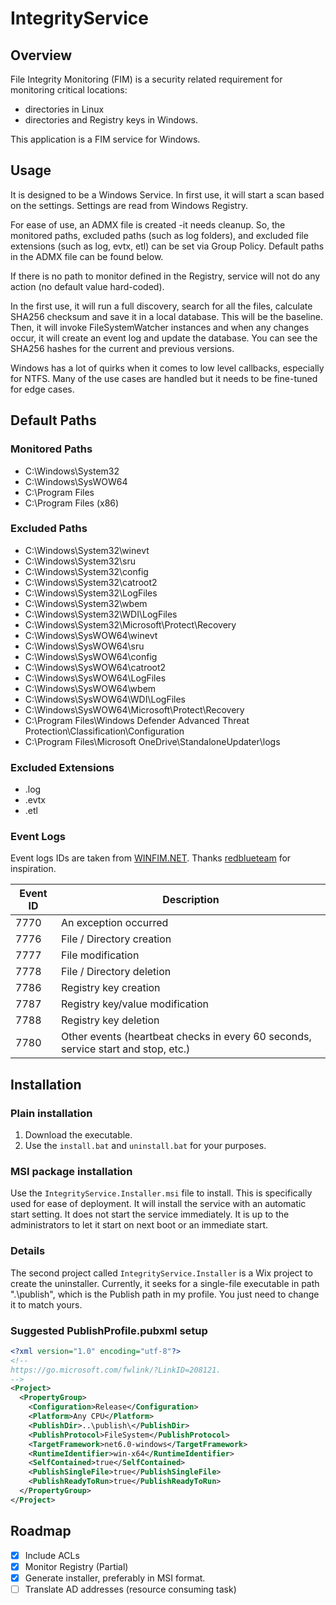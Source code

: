 # IntegrityService

## Overview
File Integrity Monitoring (FIM) is a security related requirement for monitoring critical locations:
* directories in Linux
* directories and Registry keys in Windows.

This application is a FIM service for Windows.

## Usage
It is designed to be a Windows Service. In first use, it will start a scan based on the settings. Settings are read from Windows Registry.

For ease of use, an ADMX file is created -it needs cleanup. So, the monitored paths, excluded paths (such as log folders), and excluded file extensions (such as log, evtx, etl) can be set via Group Policy. Default paths in the ADMX file can be found below.

If there is no path to monitor defined in the Registry, service will not do any action (no default value hard-coded).

In the first use, it will run a full discovery, search for all the files, calculate SHA256 checksum and save it in a local database. This will be the baseline. Then, it will invoke FileSystemWatcher instances and when any changes occur, it will create an event log and update the database. You can see the SHA256 hashes for the current and previous versions.

Windows has a lot of quirks when it comes to low level callbacks, especially for NTFS. Many of the use cases are handled but it needs to be fine-tuned for edge cases.

## Default Paths
### Monitored Paths
* C:\Windows\System32
* C:\Windows\SysWOW64
* C:\Program Files
* C:\Program Files (x86)
### Excluded Paths
* C:\Windows\System32\winevt
* C:\Windows\System32\sru
* C:\Windows\System32\config
* C:\Windows\System32\catroot2
* C:\Windows\System32\LogFiles
* C:\Windows\System32\wbem
* C:\Windows\System32\WDI\LogFiles
* C:\Windows\System32\Microsoft\Protect\Recovery
* C:\Windows\SysWOW64\winevt
* C:\Windows\SysWOW64\sru
* C:\Windows\SysWOW64\config
* C:\Windows\SysWOW64\catroot2
* C:\Windows\SysWOW64\LogFiles
* C:\Windows\SysWOW64\wbem
* C:\Windows\SysWOW64\WDI\LogFiles
* C:\Windows\SysWOW64\Microsoft\Protect\Recovery
* C:\Program Files\Windows Defender Advanced Threat Protection\Classification\Configuration
* C:\Program Files\Microsoft OneDrive\StandaloneUpdater\logs
### Excluded Extensions
* .log
* .evtx
* .etl

### Event Logs
Event logs IDs are taken from [WINFIM.NET](https://github.com/redblueteam/WinFIM.NET). Thanks [redblueteam](https://github.com/redblueteam) for inspiration.

| Event ID | Description |
|----------|-------------|
| 7770 | An exception occurred |
| 7776 | File / Directory creation |
| 7777 | File modification |
| 7778 | File / Directory deletion |
| 7786 | Registry key creation |
| 7787 | Registry key/value modification |
| 7788 | Registry key deletion |
| 7780 | Other events (heartbeat checks in every 60 seconds, service start and stop, etc.) |


## Installation
### Plain installation
1. Download the executable.
2. Use the `install.bat` and `uninstall.bat` for your purposes.
### MSI package installation
Use the `IntegrityService.Installer.msi` file to install. This is specifically used for ease of deployment. It will install the service with an automatic start setting. It does not start the service immediately. It is up to the administrators to let it start on next boot or an immediate start.

### Details
The second project called `IntegrityService.Installer` is a Wix project to create the uninstaller. Currently, it seeks for a single-file executable in path ".\publish\", which is the Publish path in my profile. You just need to change it to match yours.

### Suggested PublishProfile.pubxml setup
```xml
<?xml version="1.0" encoding="utf-8"?>
<!--
https://go.microsoft.com/fwlink/?LinkID=208121.
-->
<Project>
  <PropertyGroup>
    <Configuration>Release</Configuration>
    <Platform>Any CPU</Platform>
    <PublishDir>..\publish\</PublishDir>
    <PublishProtocol>FileSystem</PublishProtocol>
    <TargetFramework>net6.0-windows</TargetFramework>
    <RuntimeIdentifier>win-x64</RuntimeIdentifier>
    <SelfContained>true</SelfContained>
    <PublishSingleFile>true</PublishSingleFile>
    <PublishReadyToRun>true</PublishReadyToRun>
  </PropertyGroup>
</Project>
```


## Roadmap
- [x] Include ACLs
- [x] Monitor Registry (Partial)
- [x] Generate installer, preferably in MSI format.
- [ ] Translate AD addresses (resource consuming task)